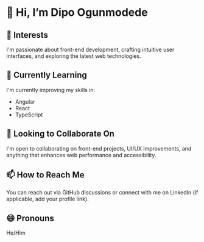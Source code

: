 # 👋 Hi, I’m Dipo Ogunmodede  

## 👀 Interests  
I'm passionate about front-end development, crafting intuitive user interfaces, and exploring the latest web technologies.  

## 🌱 Currently Learning  
I'm currently improving my skills in:  
- Angular  
- React  
- TypeScript  

## 💞️ Looking to Collaborate On  
I'm open to collaborating on front-end projects, UI/UX improvements, and anything that enhances web performance and accessibility.  

## 📫 How to Reach Me  
You can reach out via GitHub discussions or connect with me on LinkedIn (if applicable, add your profile link).  

## 😄 Pronouns  
He/Him  
